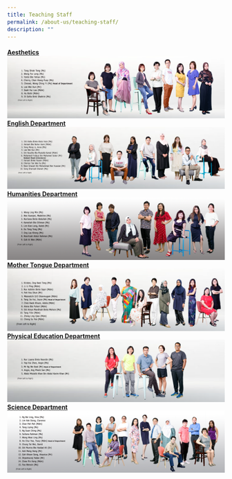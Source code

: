 ```yaml
---
title: Teaching Staff
permalink: /about-us/teaching-staff/
description: ""
---
```

<h4><u>Aesthetics
<img src="/images/StaffPhoto/TeachingStaff-Aesthetics2023.png">
<br>
English Department
<img src="/images/StaffPhoto/TeachingStaff-EL2023.png">
<br>
Humanities Department
<img src="/images/StaffPhoto/TeachingStaff-Hum2023.png">
<br>
Mother Tongue Department
<img src="/images/StaffPhoto/TeachingStaff-MotherTongue2023.png">
<br>
Physical Education Department
<img src="/images/StaffPhoto/TeachingStaff-PhysicalEducation2023.png">
<br>
Science Department
<img src="/images/StaffPhoto/Sci2023.png">
<br>
	</u>
	</h4>